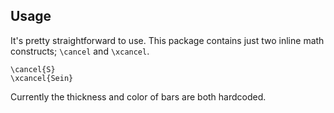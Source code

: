 ## Usage

It's pretty straightforward to use. This package contains just two inline math constructs; `\cancel` and `\xcancel`.

```satysfi
\cancel{S}
\xcancel{Sein}
```

Currently the thickness and color of bars are both hardcoded.